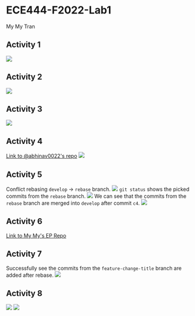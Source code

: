 # ECE444-F2022-Lab1
My My Tran 
## Activity 1
![](images/Activity1.png)

## Activity 2
![](images/Activity2.png)

## Activity 3
![](images/Activity3-v2.png)

## Activity 4
[Link to @abhinav0022's repo](https://github.com/abhinav0022/ECE444-F2022-Lab1/tree/develop)
![](images/Activity4.png)

## Activity 5
Conflict rebasing `develop` -> `rebase` branch.
![](images/Activity5-1.png)
`git status` shows the picked commits from the `rebase` branch.
![](images/Activity5-2.png)
We can see that the commits from the `rebase` branch are merged into `develop` after commit `c4`.
![](images/Activity5-3.png)

## Activity 6
[Link to My My's EP Repo](https://github.com/mymyxtran/ECE444-F2022-EP)

## Activity 7
Successfully see the commits from the `feature-change-title` branch are added after rebase.
![](images/Activity7.png)

## Activity 8
![](images/Activity8.png)
![](images/Activity8-1.png)
